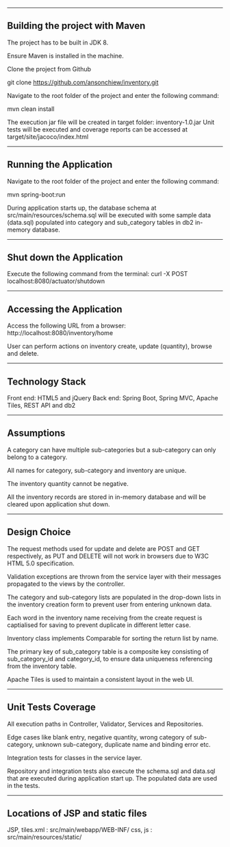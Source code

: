 -------------------------------
Building the project with Maven
-------------------------------

The project has to be built in JDK 8.

Ensure Maven is installed in the machine.

Clone the project from Github

git clone https://github.com/ansonchiew/inventory.git

Navigate to the root folder of the project and enter the following command:

mvn clean install

The execution jar file will be created in target folder: inventory-1.0.jar
Unit tests will be executed and coverage reports can be accessed at target/site/jacoco/index.html

------------------------
Running the Application
------------------------

Navigate to the root folder of the project and enter the following command:

mvn spring-boot:run

During application starts up, the database schema at src/main/resources/schema.sql will be executed with some sample data (data.sql) populated into category and sub_category tables in db2 in-memory database.

-------------------------
Shut down the Application
-------------------------

Execute the following command from the terminal:
curl -X POST localhost:8080/actuator/shutdown

-------------------------
Accessing the Application
-------------------------

Access the following URL from a browser:
http://localhost:8080/inventory/home

User can perform actions on inventory create, update (quantity), browse and delete. 

----------------
Technology Stack
----------------

Front end: HTML5 and jQuery
Back end: Spring Boot, Spring MVC, Apache Tiles, REST API and db2

-----------
Assumptions
-----------

A category can have multiple sub-categories but a sub-category can only belong to a category.

All names for category, sub-category and inventory are unique.

The inventory quantity cannot be negative.

All the inventory records are stored in in-memory database and will be cleared upon application shut down.

-------------
Design Choice
-------------

The request methods used for update and delete are POST and GET respectively, as PUT and DELETE will not work in browsers due to W3C HTML 5.0 specification. 

Validation exceptions are thrown from the service layer with their messages propagated to the views by the controller. 

The category and sub-category lists are populated in the drop-down lists in the inventory creation form to prevent user from entering unknown data.

Each word in the inventory name receiving from the create request is captialised for saving to prevent duplicate in different letter case.

Inventory class implements Comparable for sorting the return list by name.

The primary key of sub_category table is a composite key consisting of sub_category_id and category_id, to ensure data uniqueness referencing from the inventory table.

Apache Tiles is used to maintain a consistent layout in the web UI.

-------------------
Unit Tests Coverage
--------------------

All execution paths in Controller, Validator, Services and Repositories.

Edge cases like blank entry, negative quantity, wrong category of sub-category, unknown sub-category, duplicate name and binding error etc.

Integration tests for classes in the service layer. 

Repository and integration tests also execute the schema.sql and data.sql that are executed during application start up. The populated data are used in the tests.
 
---------------------------------
Locations of JSP and static files
---------------------------------

JSP, tiles.xml	:  src/main/webapp/WEB-INF/
css, js			:  src/main/resources/static/
